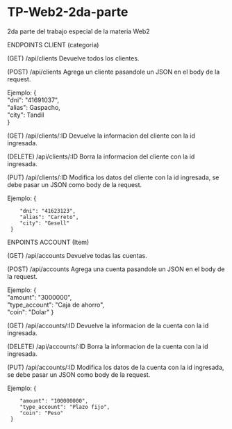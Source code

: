 # TP-Web2-2da-parte
2da parte del trabajo especial de la materia Web2



ENDPOINTS CLIENT (categoria)

(GET) /api/clients
Devuelve todos los clientes.

(POST) /api/clients
Agrega un cliente pasandole un JSON en el body de la request.


Ejemplo:
     {   
        "dni": "41691037",  
        "alias": Gaspacho,  
        "city": Tandil  
     }
     
(GET) /api/clients/:ID
Devuelve la informacion del cliente con la id ingresada.

(DELETE) /api/clients/:ID
Borra la informacion del cliente con la id ingresada.

(PUT) /api/clients/:ID
Modifica los datos del cliente con la id ingresada, se debe pasar un JSON como body de la request.

Ejemplo:
     { 

        "dni": "41623123",  
        "alias": "Carreto",  
        "city": "Gesell"  
     }
     
     
     
     
     
ENPOINTS ACCOUNT (Item)

(GET) /api/accounts
Devuelve todas las cuentas.

(POST) /api/accounts
Agrega una cuenta pasandole un JSON en el body de la request.


Ejemplo:
     {   
        "amount": "3000000",  
        "type_account": "Caja de ahorro",  
        "coin": "Dolar" 
     }
     
(GET) /api/accounts/:ID
Devuelve la informacion de la cuenta con la id ingresada.

(DELETE) /api/accounts/:ID
Borra la informacion de la cuenta con la id ingresada.

(PUT) /api/accounts/:ID
Modifica los datos de la cuenta con la id ingresada, se debe pasar un JSON como body de la request.

Ejemplo:
     { 

        "amount": "100000000",  
        "type_account": "Plazo fijo",  
        "coin": "Peso"
     }

